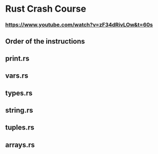 # Rust Crash Course

### https://www.youtube.com/watch?v=zF34dRivLOw&t=60s

## Order of the instructions

## print.rs

## vars.rs

## types.rs

## string.rs

## tuples.rs

## arrays.rs
